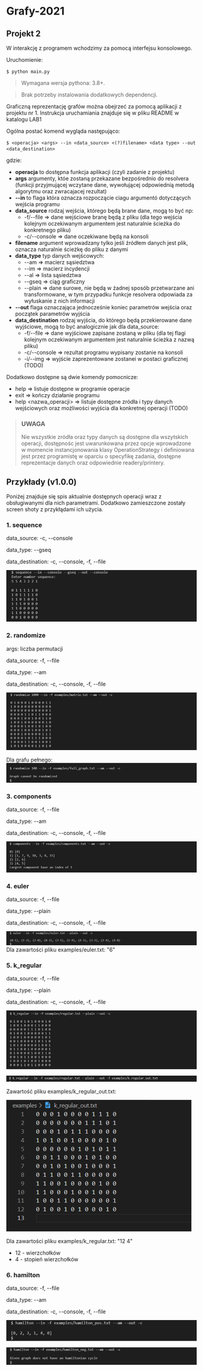 # Grafy-2021

## Projekt 2

W interakcję z programem wchodzimy za pomocą interfejsu konsolowego. 

Uruchomienie:
```
$ python main.py
```

> Wymagana wersja pythona: 3.8+.

> Brak potrzeby instalowania dodatkowych dependencji.

Graficzną reprezentację grafów można obejrzeć za pomocą aplikacji z projektu nr 1. Instrukcja uruchamiania znajduje się w pliku README w katalogu LAB1

Ogólna postać komend wygląda następująco:

```
$ <operacja> <args> --in <data_source> <(?)filename> <data type> --out <data_destination>
```
gdzie:

* **operacja** to dostępna funkcja aplikacji (czyli zadanie z projektu)
* **args** argumenty, któe zostaną przekazane bezpośrednio do resolvera (funkcji przyjmującej wczytane dane, wywołującej odpowiednią metodą algorytmu oraz zwracajacej rezultat)
* **--in** to flaga która oznacza rozpoczącie ciagu argumentó dotyczących wejścia programu
* **data_source** rodzaj wejścia, którego będą brane dane, mogą to być np:
  * -f/--file => dane wejściowe branę będą z pliku (dla tego wejścia kolejnym oczekiwanym argumentem jest naturalnie ścieżka do konkretnego pliku)
  * -c/--console => dane oczekiwane będą na konsoli
* **filename** argument wprowadzany tylko jeśli źródłem danych jest plik, oznacza naturalnie ścieżkę do pliku z danymi
* **data_type** typ danych wejścowych:
  * --am => macierz sąsiedztwa
  * --im => macierz incydencji
  * --al => lista sąsiedztwa
  * --gseq => ciąg graficzny
  * --plain => dane surowe, nie będą w żadnej sposób przetwarzane ani transformowane, w tym przypadku funkcje resolvera odpowiada za wyłuskanie z nich informacji
* **--out** flaga oznaczająca jednocześnie koniec parametrów wejścia oraz początek parametrów wyjścia
* **data_destination** rodzaj wyjścia, do którego będą przekierowane dane wyjściowe, mogą to być analogicznie jak dla data_source:
  * -f/--file => dane wyjściowe zapisane zostaną w pliku (dla tej flagi kolejnym oczekiwanym argumentem jest naturalnie ścieżka z nazwą pliku)
  * -c/--console => rezultat programu wypisany zostanie na konsoli
  * -i/--img => wyjście zaprezentowane zostanei w postaci graficznej (TODO) 


Dodatkowo dostępne są dwie komendy pomocnicze:
* help => listuje dostępne w programie operacje
* exit => kończy działanie programu
* help <nazwa_operacji> => listuje dostępne zródła i typy danych wejściowych oraz możliwości wyjścia dla konkretnej operacji (TODO)


> ### UWAGA
> Nie wszystkie zródła oraz typy danych są dostępne dla wszytskich operacji, dostępnośc jest uwarunkowana przez opcje wprowadzone w momencie instancjonowania klasy OperationStrategy i definiowana jest przez programistę w oparciu o specyfikę zadania, dostępne reprezentacje danych oraz odpowiednie readery/printery.

## Przykłady (v1.0.0)

Poniżej znajduje się spis aktualnie dostępnych operacji wraz z obsługiwanymi dla nich parametrami. Dodatkowo zamieszczone zostały screen shoty z przykłądami ich użycia.

### 1. sequence

data_source: -c, --console

data_type: --gseq

data_destination: -c, --console, -f, --file

![przykład](./docs/sequence1.png)

### 2. randomize

args: liczba permutacji

data_source: -f, --file

data_type: --am

data_destination: -c, --console, -f, --file

![przykład](./docs/randomize1.png)

Dla grafu pełnego:
![przykład](./docs/randomize2.png)

### 3. components

data_source: -f, --file

data_type: --am

data_destination: -c, --console, -f, --file

![przykład](./docs/components1.png)

### 4. euler

data_source: -f, --file

data_type: --plain

data_destination: -c, --console, -f, --file

![przykład](./docs/euler1.png)
Dla zawartości pliku examples/euler.txt: "6"

### 5. k_regular

data_source: -f, --file

data_type: --plain

data_destination: -c, --console, -f, --file

![przykład](./docs/k_regular1.png)

![przykład](./docs/k_regular2.png)

Zawartość pliku examples/k_regular_out.txt:

![przykład](./docs/k_regular3.png)


Dla zawartości pliku examples/k_regular.txt: "12 4"
- 12 - wierzchołków
- 4 - stopień wierzchołków


### 6. hamilton

data_source: -f, --file

data_type: --am

data_destination: -c, --console, -f, --file

![przykład](./docs/hamilton1.png)

![przykład](./docs/hamilton2.png)
